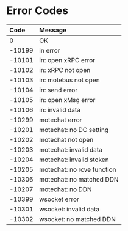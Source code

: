 # Error Codes

| Code | Message |
| :--- | :--- |
| 0 | OK |
| -10199 | in error |
| -10101 | in: open xRPC error |
| -10102 | in: xRPC not open |
| -10103 | in: motebus not open |
| -10104 | in: send error |
| -10105 | in: open xMsg error |
| -10106 | in: invalid data |
| -10299 | motechat error |
| -10201 | motechat: no DC setting |
| -10202 | motechat not open |
| -10203 | motechat: invalid data |
| -10204 | motechat: invalid stoken |
| -10205 | motechat: no rcve function |
| -10306 | motechat: no matched DDN |
| -10207 | motechat: no DDN |
| -10399 | wsocket error |
| -10301 | wsocket: invalid data |
| -10302 | wsocket: no matched DDN |

